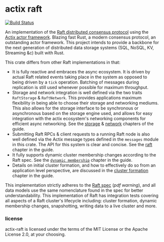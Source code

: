 actix raft
==========
[![Build Status](https://travis-ci.com/railgun-rs/actix-raft.svg?branch=master)](https://travis-ci.com/railgun-rs/actix-raft)

An implementation of the [Raft distributed consensus protocol](https://raft.github.io/) using the [Actix actor framework](https://github.com/actix/actix). Blazing fast Rust, a modern consensus protocol, an outstanding actor framework. This project intends to provide a backbone for the next generation of distributed data storage systems (SQL, NoSQL, KV, Streaming &c) built with Rust.

This crate differs from other Raft implementations in that:
- It is fully reactive and embraces the async ecosystem. It is driven by actual Raft related events taking place in the system as opposed to being driven by a `tick` operation. Batching of messages during replication is still used whenever possible for maximum throughput.
- Storage and network integration is well defined via the two traits `RaftStorage` & `RaftNetwork`. This provides applications maximum flexibility in being able to choose their storage and networking mediums. This also allows for the storage interface to be synchronous or asynchronous based on the storage engine used, and allows for easy integration with the actix ecosystem's networking components for efficient async networking. See the [storage](https://railgun-rs.github.io/actix-raft/storage.html) & [network](https://railgun-rs.github.io/actix-raft/network.html) chapters of the guide.
- Submitting Raft RPCs & client requests to a running Raft node is also well defined via the Actix message types defined in the `messages` module in this crate. The API for this system is clear and concise. See the [raft](https://railgun-rs.github.io/actix-raft/raft.html) chapter in the guide.
- It fully supports dynamic cluster membership changes according to the Raft spec. See the [`dynamic membership`](https://railgun-rs.github.io/actix-raft/dynamix-membership.html) chapter in the guide.
- Details on initial cluster formation, and how to effectively do so from an application level perspective, are discussed in the [cluster formation](https://railgun-rs.github.io/actix-raft/cluster-formation.html) chapter in the guide.

This implementation strictly adheres to the [Raft spec](https://raft.github.io/raft.pdf) (*pdf warning*), and all data models use the same nomenclature found in the spec for better understandability. This implementation of Raft has integration tests covering all aspects of a Raft cluster's lifecycle including: cluster formation, dynamic membership changes, snapshotting, writing data to a live cluster and more.

### license
actix-raft is licensed under the terms of the MIT License or the Apache License 2.0, at your choosing.
